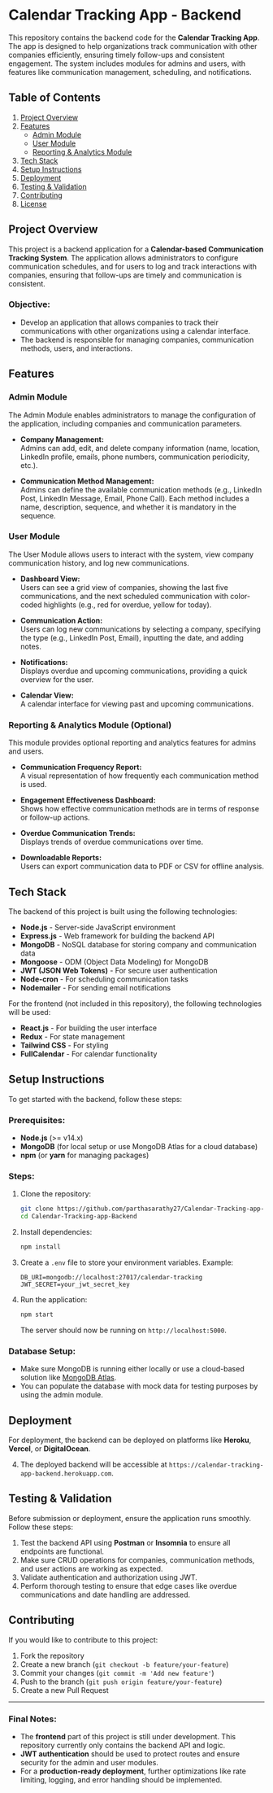 # Calendar Tracking App - Backend

This repository contains the backend code for the **Calendar Tracking App**. The app is designed to help organizations track communication with other companies efficiently, ensuring timely follow-ups and consistent engagement. The system includes modules for admins and users, with features like communication management, scheduling, and notifications.

## Table of Contents
1. [Project Overview](#project-overview)
2. [Features](#features)
   - [Admin Module](#admin-module)
   - [User Module](#user-module)
   - [Reporting & Analytics Module](#reporting--analytics-module-optional)
3. [Tech Stack](#tech-stack)
4. [Setup Instructions](#setup-instructions)
5. [Deployment](#deployment)
6. [Testing & Validation](#testing--validation)
7. [Contributing](#contributing)
8. [License](#license)

## Project Overview

This project is a backend application for a **Calendar-based Communication Tracking System**. The application allows administrators to configure communication schedules, and for users to log and track interactions with companies, ensuring that follow-ups are timely and communication is consistent.

### Objective:
- Develop an application that allows companies to track their communications with other organizations using a calendar interface.
- The backend is responsible for managing companies, communication methods, users, and interactions.
  
## Features

### Admin Module
The Admin Module enables administrators to manage the configuration of the application, including companies and communication parameters.

- **Company Management:**  
  Admins can add, edit, and delete company information (name, location, LinkedIn profile, emails, phone numbers, communication periodicity, etc.).
  
- **Communication Method Management:**  
  Admins can define the available communication methods (e.g., LinkedIn Post, LinkedIn Message, Email, Phone Call). Each method includes a name, description, sequence, and whether it is mandatory in the sequence.

### User Module
The User Module allows users to interact with the system, view company communication history, and log new communications.

- **Dashboard View:**  
  Users can see a grid view of companies, showing the last five communications, and the next scheduled communication with color-coded highlights (e.g., red for overdue, yellow for today).

- **Communication Action:**  
  Users can log new communications by selecting a company, specifying the type (e.g., LinkedIn Post, Email), inputting the date, and adding notes.

- **Notifications:**  
  Displays overdue and upcoming communications, providing a quick overview for the user.

- **Calendar View:**  
  A calendar interface for viewing past and upcoming communications.

### Reporting & Analytics Module (Optional)
This module provides optional reporting and analytics features for admins and users.

- **Communication Frequency Report:**  
  A visual representation of how frequently each communication method is used.
  
- **Engagement Effectiveness Dashboard:**  
  Shows how effective communication methods are in terms of response or follow-up actions.

- **Overdue Communication Trends:**  
  Displays trends of overdue communications over time.

- **Downloadable Reports:**  
  Users can export communication data to PDF or CSV for offline analysis.

## Tech Stack

The backend of this project is built using the following technologies:

- **Node.js** - Server-side JavaScript environment
- **Express.js** - Web framework for building the backend API
- **MongoDB** - NoSQL database for storing company and communication data
- **Mongoose** - ODM (Object Data Modeling) for MongoDB
- **JWT (JSON Web Tokens)** - For secure user authentication
- **Node-cron** - For scheduling communication tasks
- **Nodemailer** - For sending email notifications

For the frontend (not included in this repository), the following technologies will be used:

- **React.js** - For building the user interface
- **Redux** - For state management
- **Tailwind CSS** - For styling
- **FullCalendar** - For calendar functionality

## Setup Instructions

To get started with the backend, follow these steps:

### Prerequisites:
- **Node.js** (>= v14.x)
- **MongoDB** (for local setup or use MongoDB Atlas for a cloud database)
- **npm** (or **yarn** for managing packages)

### Steps:
1. Clone the repository:
   ```bash
   git clone https://github.com/parthasarathy27/Calendar-Tracking-app-Backend.git
   cd Calendar-Tracking-app-Backend
   ```

2. Install dependencies:
   ```bash
   npm install
   ```

3. Create a `.env` file to store your environment variables. Example:
   ```
   DB_URI=mongodb://localhost:27017/calendar-tracking
   JWT_SECRET=your_jwt_secret_key
   ```

4. Run the application:
   ```bash
   npm start
   ```

   The server should now be running on `http://localhost:5000`.

### Database Setup:
- Make sure MongoDB is running either locally or use a cloud-based solution like [MongoDB Atlas](https://www.mongodb.com/cloud/atlas).
- You can populate the database with mock data for testing purposes by using the admin module.

## Deployment

For deployment, the backend can be deployed on platforms like **Heroku**, **Vercel**, or **DigitalOcean**.

4. The deployed backend will be accessible at `https://calendar-tracking-app-backend.herokuapp.com`.

## Testing & Validation

Before submission or deployment, ensure the application runs smoothly. Follow these steps:

1. Test the backend API using **Postman** or **Insomnia** to ensure all endpoints are functional.
2. Make sure CRUD operations for companies, communication methods, and user actions are working as expected.
3. Validate authentication and authorization using JWT.
4. Perform thorough testing to ensure that edge cases like overdue communications and date handling are addressed.

## Contributing

If you would like to contribute to this project:

1. Fork the repository
2. Create a new branch (`git checkout -b feature/your-feature`)
3. Commit your changes (`git commit -m 'Add new feature'`)
4. Push to the branch (`git push origin feature/your-feature`)
5. Create a new Pull Request

---

### Final Notes:
- The **frontend** part of this project is still under development. This repository currently only contains the backend API and logic.
- **JWT authentication** should be used to protect routes and ensure security for the admin and user modules.
- For a **production-ready deployment**, further optimizations like rate limiting, logging, and error handling should be implemented.
